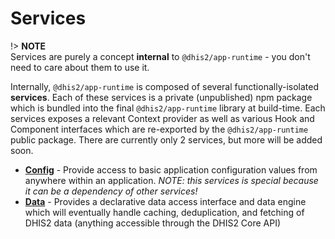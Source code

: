 # Services

!> **NOTE**<br/>Services are purely a concept **internal** to `@dhis2/app-runtime` - you don't need to care about them to use it.

Internally, `@dhis2/app-runtime` is composed of several functionally-isolated **services**. Each of these services is a private (unpublished) npm package which is bundled into the final `@dhis2/app-runtime` library at build-time. Each services exposes a relevant Context provider as well as various Hook and Component interfaces which are re-exported by the `@dhis2/app-runtime` public package. There are currently only 2 services, but more will be added soon.

-   [**Config**](https://github.com/dhis2/app-runtime/blob/master/services/config) - Provide access to basic application configuration values from anywhere within an application. _NOTE: this services is special because it can be a dependency of other services!_
-   [**Data**](https://github.com/dhis2/app-runtime/blob/master/services/data) - Provides a declarative data access interface and data engine which will eventually handle caching, deduplication, and fetching of DHIS2 data (anything accessible through the DHIS2 Core API)
